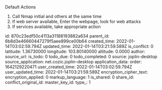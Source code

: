 Default Actions

1.  Call Nmap initial and others at the same time
2.  If web server available, Enter the webpage, look for web attacks
3.  If services available, take appropriate action

id: 870c23edf50c4113a31188193882a634
parent_id: 6b8d3e46660447279f5aee899ce00b64
created_time: 2022-01-14T03:02:59.794Z
updated_time: 2022-01-14T03:21:59.589Z
is_conflict: 0
latitude: 1.36730000
longitude: 103.80140000
altitude: 0.0000
author: 
source_url: 
is_todo: 0
todo_due: 0
todo_completed: 0
source: joplin-desktop
source_application: net.cozic.joplin-desktop
application_data: 
order: 1642129220471
user_created_time: 2022-01-14T03:02:59.794Z
user_updated_time: 2022-01-14T03:21:59.589Z
encryption_cipher_text: 
encryption_applied: 0
markup_language: 1
is_shared: 0
share_id: 
conflict_original_id: 
master_key_id: 
type_: 1